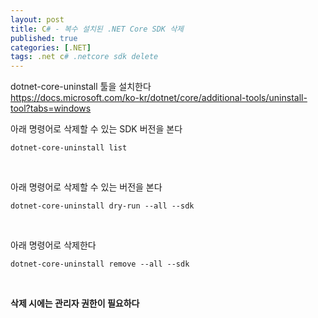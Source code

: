 ```yaml
---
layout: post
title: C# - 복수 설치된 .NET Core SDK 삭제
published: true
categories: [.NET]
tags: .net c# .netcore sdk delete
---  
```

dotnet-core-uninstall 툴을 설치한다  
https://docs.microsoft.com/ko-kr/dotnet/core/additional-tools/uninstall-tool?tabs=windows  
  
  
아래 명령어로 삭제할 수 있는 SDK 버전을 본다   
```
dotnet-core-uninstall list
```    
  
<br>  
  
아래 명령어로 삭제할 수 있는 버전을 본다  
```
dotnet-core-uninstall dry-run --all --sdk 
```  
  
<br>    
  
아래 명령어로 삭제한다  
```
dotnet-core-uninstall remove --all --sdk
```  
    
<br>  
  	
**삭제 시에는 관리자 권한이 필요하다**  

  
   